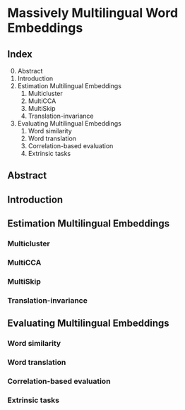 # Massively Multilingual Word Embeddings

## Index

0. Abstract
1. Introduction
2. Estimation Multilingual Embeddings
   1. Multicluster
   2. MultiCCA
   3. MultiSkip
   4. Translation-invariance
3. Evaluating Multilingual Embeddings
   1. Word similarity
   2. Word translation
   3. Correlation-based evaluation
   4. Extrinsic tasks

## Abstract



## Introduction



## Estimation Multilingual Embeddings



### Multicluster



### MultiCCA



### MultiSkip



### Translation-invariance



## Evaluating Multilingual Embeddings



### Word similarity



### Word translation



### Correlation-based evaluation



### Extrinsic tasks

